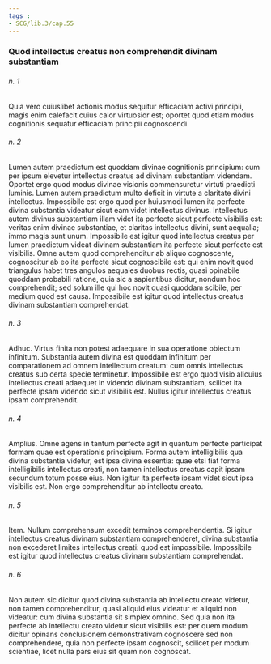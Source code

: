 ```yaml
---
tags : 
- SCG/lib.3/cap.55
---
```


### Quod intellectus creatus non comprehendit divinam substantiam

###### n. 1
Quia vero cuiuslibet actionis modus sequitur efficaciam activi principii, magis enim calefacit cuius calor virtuosior est; oportet quod etiam modus cognitionis sequatur efficaciam principii cognoscendi.

###### n. 2
Lumen autem praedictum est quoddam divinae cognitionis principium: cum per ipsum elevetur intellectus creatus ad divinam substantiam videndam. Oportet ergo quod modus divinae visionis commensuretur virtuti praedicti luminis. Lumen autem praedictum multo deficit in virtute a claritate divini intellectus. Impossibile est ergo quod per huiusmodi lumen ita perfecte divina substantia videatur sicut eam videt intellectus divinus. Intellectus autem divinus substantiam illam videt ita perfecte sicut perfecte visibilis est: veritas enim divinae substantiae, et claritas intellectus divini, sunt aequalia; immo magis sunt unum. Impossibile est igitur quod intellectus creatus per lumen praedictum videat divinam substantiam ita perfecte sicut perfecte est visibilis. Omne autem quod comprehenditur ab aliquo cognoscente, cognoscitur ab eo ita perfecte sicut cognoscibile est: qui enim novit quod triangulus habet tres angulos aequales duobus rectis, quasi opinabile quoddam probabili ratione, quia sic a sapientibus dicitur, nondum hoc comprehendit; sed solum ille qui hoc novit quasi quoddam scibile, per medium quod est causa. Impossibile est igitur quod intellectus creatus divinam substantiam comprehendat.

###### n. 3
Adhuc. Virtus finita non potest adaequare in sua operatione obiectum infinitum. Substantia autem divina est quoddam infinitum per comparationem ad omnem intellectum creatum: cum omnis intellectus creatus sub certa specie terminetur. Impossibile est ergo quod visio alicuius intellectus creati adaequet in videndo divinam substantiam, scilicet ita perfecte ipsam videndo sicut visibilis est. Nullus igitur intellectus creatus ipsam comprehendit.

###### n. 4
Amplius. Omne agens in tantum perfecte agit in quantum perfecte participat formam quae est operationis principium. Forma autem intelligibilis qua divina substantia videtur, est ipsa divina essentia: quae etsi fiat forma intelligibilis intellectus creati, non tamen intellectus creatus capit ipsam secundum totum posse eius. Non igitur ita perfecte ipsam videt sicut ipsa visibilis est. Non ergo comprehenditur ab intellectu creato.

###### n. 5
Item. Nullum comprehensum excedit terminos comprehendentis. Si igitur intellectus creatus divinam substantiam comprehenderet, divina substantia non excederet limites intellectus creati: quod est impossibile. Impossibile est igitur quod intellectus creatus divinam substantiam comprehendat.

###### n. 6
Non autem sic dicitur quod divina substantia ab intellectu creato videtur, non tamen comprehenditur, quasi aliquid eius videatur et aliquid non videatur: cum divina substantia sit simplex omnino. Sed quia non ita perfecte ab intellectu creato videtur sicut visibilis est: per quem modum dicitur opinans conclusionem demonstrativam cognoscere sed non comprehendere, quia non perfecte ipsam cognoscit, scilicet per modum scientiae, licet nulla pars eius sit quam non cognoscat.

